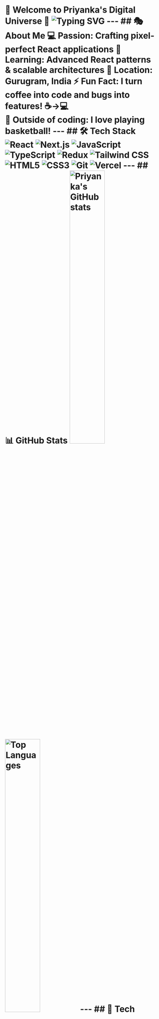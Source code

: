 # 🌟 Welcome to Priyanka's Digital Universe 🌟 <img src="https://readme-typing-svg.herokuapp.com?font=Fira+Code&size=32&duration=3000&pause=1000&color=FF6B9D&width=700&lines=Hello+World!+I'm+Priyanka+%F0%9F%91%8B;Frontend+React+Developer+%F0%9F%9A%80;Building+Amazing+User+Experiences+%E2%9C%A8" alt="Typing SVG" /> --- ## 🎭 About Me 💻 **Passion:** Crafting pixel-perfect React applications 🌱 **Learning:** Advanced React patterns & scalable architectures 📍 **Location:** Gurugram, India ⚡ Fun Fact: I turn coffee into code and bugs into features! ☕→💻<br> 🏀 Outside of coding: I love playing basketball! --- ## 🛠️ Tech Stack ![React](https://img.shields.io/badge/React-20232A?style=for-the-badge&logo=react&logoColor=61DAFB) ![Next.js](https://img.shields.io/badge/Next.js-000000?style=for-the-badge&logo=nextdotjs&logoColor=white) ![JavaScript](https://img.shields.io/badge/JavaScript-F7DF1E?style=for-the-badge&logo=javascript&logoColor=black) ![TypeScript](https://img.shields.io/badge/TypeScript-007ACC?style=for-the-badge&logo=typescript&logoColor=white) ![Redux](https://img.shields.io/badge/Redux-593D88?style=for-the-badge&logo=redux&logoColor=white) ![Tailwind CSS](https://img.shields.io/badge/Tailwind_CSS-38B2AC?style=for-the-badge&logo=tailwind-css&logoColor=white) ![HTML5](https://img.shields.io/badge/HTML5-E34F26?style=for-the-badge&logo=html5&logoColor=white) ![CSS3](https://img.shields.io/badge/CSS3-1572B6?style=for-the-badge&logo=css3&logoColor=white) ![Git](https://img.shields.io/badge/Git-F05032?style=for-the-badge&logo=git&logoColor=white) ![Vercel](https://img.shields.io/badge/Vercel-000000?style=for-the-badge&logo=vercel&logoColor=white) --- ## 📊 GitHub Stats <img src="https://github-readme-stats.vercel.app/api?username=priyankabedwal777&show_icons=true&theme=radical&hide_rank=true&hide_border=true&bg_color=0D1117&title_color=0ea5a4&icon_color=0ea5a4&text_color=FFF" width="48%" alt="Priyanka's GitHub stats" /> <img src="https://github-readme-stats.vercel.app/api/top-langs/?username=priyankabedwal777&layout=compact&theme=radical&hide_border=true&bg_color=0D1117&title_color=0ea5a4&text_color=FFF&hide=c,cpp,java,python,php,ruby,go,rust,kotlin,scala,shell&langs_count=6&custom_title=Most%20Used%20Tech%20Stack" width="48%" alt="Top Languages" /> --- ## 🧠 Tech Focus <img src="https://skillicons.dev/icons?i=javascript,react,nextjs,typescript,html,css,redux,tailwind,git,vercel" /> --- ## 🌐 Let's Connect! [![LinkedIn](https://img.shields.io/badge/LinkedIn-0077B5?style=for-the-badge&logo=linkedin&logoColor=white)](https://www.linkedin.com/in/priyanka-bedwal-6a66a4281/) [![GitHub](https://img.shields.io/badge/GitHub-100000?style=for-the-badge&logo=github&logoColor=white)](https://github.com/priyankabedwal777) [![Email](https://img.shields.io/badge/Email-D14836?style=for-the-badge&logo=gmail&logoColor=white)](mailto:priyankabedwal.work@gmail.com) <img src="https://komarev.com/ghpvc/?username=priyankabedwal777&label=Profile%20Views&color=FF6B9D&style=for-the-badge" alt="Profile Views" /> **⭐ Star my repositories if you find them interesting! ⭐** </div>
